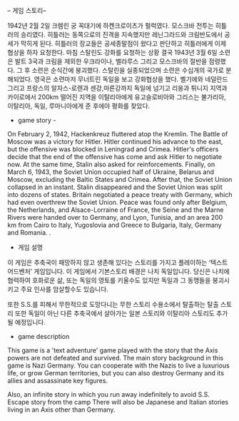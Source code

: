   – 게임 스토리–

1942년 2월 2일 크렘린 궁 꼭대기에 하켄크로이츠가 펄럭였다.
모스크바 전투는 히틀러의 승리였다.
히틀러는 동쪽으로의 진격을 지속했지만 레닌그라드와 크림반도에서 공세가 막히게 된다.
히틀러의 장교들은 공세종말점이 왔다고 판단하고 히틀러에게 이제 협상을 하자 요청한다.
마침 스탈린도 강화를 요청하는 상황
결국 1943년 3월 6일 소련은 발트 3국과 크림을 제외한 우크라이나, 벨라루스 그리고 모스크바의 절반을 점령했다.
그 후 소련은 순식간에 붕괴했다.
스탈린을 실종되었으며 소련은 수십개의 국가로 분해되었다.
영국은 소련마저 무너트린 독일을 보고 강화협상을 했다.
벨기에와 네덜란드 그리고 프랑스의 알자스-로렌과 센강,마른강까지 독일에 넘기고 리옹과 튀니지 지역과 
카이로에서 200km 떨어진 지역을 이탈리아에게 유고슬로비아와 그리스는 불가리아, 이탈리아, 독일, 루마니아에게 준 후에야 평화를 찾았다.

  - game story -

On February 2, 1942, Hackenkreuz fluttered atop the Kremlin.
The Battle of Moscow was a victory for Hitler. Hitler continued his advance to the east, 
but the offensive was blocked in Leningrad and Crimea. Hitler's officers decide that the end of the offensive has come and ask 
Hitler to negotiate now. At the same time, Stalin also asked for reinforcements. Finally, 
on March 6, 1943, the Soviet Union occupied half of Ukraine, Belarus and Moscow, excluding the Baltic States and Crimea. 
After that, the Soviet Union collapsed in an instant. Stalin disappeared and the Soviet Union was split into dozens of states.
Britain negotiated a peace treaty with Germany, which had even overthrew the Soviet Union. 
Peace was found only after Belgium, the Netherlands, and Alsace-Lorraine of France, 
the Seine and the Marne Rivers were handed over to Germany, and Lyon, Tunisia, and an area 200 km from Cairo to Italy,
Yugoslovia and Greece to Bulgaria, Italy, Germany and Romania. .


- 게임 설명

이 게임은 추축국이 패망하지 않고 생존해 있다는 스토리를 가지고 플레이하는 ‘텍스트 어드벤처’ 게임입니다.
이 게임에서 기본스토리 배경은 나치 독일입니다.
당신은 나치에 협력하여 호화로운 삶, 또는 독일의 영토를 키울수도 있지만 독일과 그 동맹들을 붕괴시키고 주요 인사를 암살할수도 있습니다.

또한 S.S.를 피해서 무한적으로 도망다니는 무한 스토리
수용소에서 탈출하는 탈출 스토리
또한 독일이 아닌 다른 추축국에서 살아가는 일본 스토리와 이탈리아 스토리도 추가될 예정입니다.


- game description

This game is a 'text adventure' game played with the story that the Axis powers are not defeated and survived.
The main story background in this game is Nazi Germany.
You can cooperate with the Nazis to live a luxurious life, or grow German territories, but you can also destroy Germany and its allies and assassinate key figures.

Also, an infinite story in which you run away indefinitely to avoid S.S.
Escape story from the camp
There will also be Japanese and Italian stories living in an Axis other than Germany.
